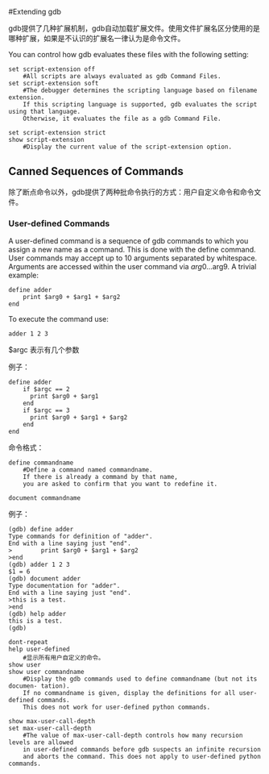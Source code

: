 #Extending gdb

gdb提供了几种扩展机制，gdb自动加载扩展文件。使用文件扩展名区分使用的是哪种扩展，如果是不认识的扩展名一律认为是命令文件。

You can control how gdb evaluates these files with the following setting:

	set script-extension off
		#All scripts are always evaluated as gdb Command Files.
	set script-extension soft
		#The debugger determines the scripting language based on filename extension. 
		If this scripting language is supported, gdb evaluates the script using that language.
		Otherwise, it evaluates the file as a gdb Command File.

	set script-extension strict
	show script-extension
		#Display the current value of the script-extension option.
		

## Canned Sequences of Commands

除了断点命令以外，gdb提供了两种批命令执行的方式：用户自定义命令和命令文件。

### User-defined Commands

A user-defined command is a sequence of gdb commands to which you assign a new name as a command. This is done with the define command. User commands may accept up to 10 arguments separated by whitespace. Arguments are accessed within the user command via $arg0...$arg9. A trivial example:

	define adder        print $arg0 + $arg1 + $arg2	end
To execute the command use:
	adder 1 2 3
$argc 表示有几个参数
例子：
	define adder        if $argc == 2          print $arg0 + $arg1        end        if $argc == 3          print $arg0 + $arg1 + $arg2		end 
	end	
	

命令格式：

	define commandname
		#Define a command named commandname. 
		If there is already a command by that name, 
		you are asked to confirm that you want to redefine it.

	document commandname

例子：

    (gdb) define adder
    Type commands for definition of "adder".
    End with a line saying just "end".
    >        print $arg0 + $arg1 + $arg2
    >end
    (gdb) adder 1 2 3
    $1 = 6
    (gdb) document adder
    Type documentation for "adder".
    End with a line saying just "end".
    >this is a test.
    >end
    (gdb) help adder
    this is a test.
    (gdb)

	dont-repeat    
	help user-defined
		#显示所有用户自定义的命令。
	show user
	show user commandname
		#Display the gdb commands used to define commandname (but not its documen- tation). 
		If no commandname is given, display the definitions for all user-defined commands. 
		This does not work for user-defined python commands.

	show max-user-call-depth
	set max-user-call-depth
		#The value of max-user-call-depth controls how many recursion levels are allowed 
		in user-defined commands before gdb suspects an infinite recursion 
		and aborts the command. This does not apply to user-defined python commands.

		 				
		



























				
		


				
				